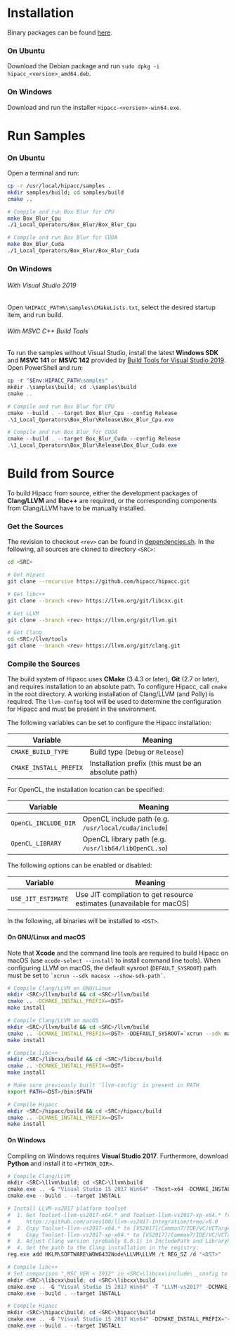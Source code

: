 # Installation
Binary packages can be found [here](../../../releases).
### On Ubuntu
Download the Debian package and run `sudo dpkg -i hipacc_<version>_amd64.deb`.
### On Windows
Download and run the installer `Hipacc-<version>-win64.exe`.


# Run Samples
### On Ubuntu
Open a terminal and run:
```bash
cp -r /usr/local/hipacc/samples .
mkdir samples/build; cd samples/build
cmake ..

# Compile and run Box Blur for CPU
make Box_Blur_Cpu
./1_Local_Operators/Box_Blur/Box_Blur_Cpu

# Compile and run Box Blur for CUDA
make Box_Blur_Cuda
./1_Local_Operators/Box_Blur/Box_Blur_Cuda
```
### On Windows
###### With Visual Studio 2019
Open `%HIPACC_PATH%\samples\CMakeLists.txt`, select the desired startup item, and run build.

###### With MSVC C++ Build Tools
To run the samples without Visual Studio, install the latest **Windows SDK** and
**MSVC 141** or **MSVC 142** provided by
[Build Tools for Visual Studio 2019](https://aka.ms/buildtools).
Open PowerShell and run:
```PowerShell
cp -r "$Env:HIPACC_PATH\samples" .
mkdir .\samples\build; cd .\samples\build
cmake ..

# Compile and run Box Blur for CPU
cmake --build . --target Box_Blur_Cpu --config Release
.\1_Local_Operators\Box_Blur\Release\Box_Blur_Cpu.exe

# Compile and run Box Blur for CUDA
cmake --build . --target Box_Blur_Cuda --config Release
.\1_Local_Operators\Box_Blur\Release\Box_Blur_Cuda.exe
```


# Build from Source
To build Hipacc from source, either the development packages of **Clang/LLVM**
and **libc++** are required, or the corresponding components from Clang/LLVM
have to be manually installed.

### Get the Sources
The revision to checkout `<rev>` can be found in
[dependencies.sh](dependencies.sh). In the following, all sources are cloned to
directory `<SRC>`:

```bash
cd <SRC>

# Get Hipacc
git clone --recursive https://github.com/hipacc/hipacc.git

# Get libc++
git clone --branch <rev> https://llvm.org/git/libcxx.git

# Get LLVM
git clone --branch <rev> https://llvm.org/git/llvm.git

# Get Clang
cd <SRC>/llvm/tools
git clone --branch <rev> https://llvm.org/git/clang.git
```

### Compile the Sources
The build system of Hipacc uses **CMake** (3.4.3 or later), **Git** (2.7 or later),
and requires installation to an absolute path. To configure Hipacc, call `cmake`
in the root directory. A working installation of Clang/LLVM (and Polly) is 
required. The `llvm-config` tool will be used to determine the configuration for
Hipacc and must be present in the environment.

The following variables can be set to configure the Hipacc installation:

Variable               | Meaning
-----------------------|----------------------------------------------------
`CMAKE_BUILD_TYPE`     | Build type (`Debug` or `Release`)
`CMAKE_INSTALL_PREFIX` | Installation prefix (this must be an absolute path)

For OpenCL, the installation location can be specified:

Variable             | Meaning
---------------------|-----------------------------------------------------
`OpenCL_INCLUDE_DIR` | OpenCL include path (e.g. `/usr/local/cuda/include`)
`OpenCL_LIBRARY`     | OpenCL library path (e.g. `/usr/lib64/libOpenCL.so`)

The following options can be enabled or disabled:

Variable           | Meaning
-------------------|----------------------------------------------------------------------
`USE_JIT_ESTIMATE` | Use JIT compilation to get resource estimates (unavailable for macOS)

In the following, all binaries will be installed to `<DST>`.

#### On GNU/Linux and macOS
Note that **Xcode** and the command line tools are required to build Hipacc on
macOS (use `xcode-select --install` to install command line tools).
When configuring LLVM on macOS, the default sysroot (`DEFAULT_SYSROOT`) path
must be set to `` `xcrun --sdk macosx --show-sdk-path` ``.

```bash
# Compile Clang/LLVM on GNU/Linux
mkdir <SRC>/llvm/build && cd <SRC>/llvm/build
cmake .. -DCMAKE_INSTALL_PREFIX=<DST>
make install

# Compile Clang/LLVM on macOS
mkdir <SRC>/llvm/build && cd <SRC>/llvm/build
cmake .. -DCMAKE_INSTALL_PREFIX=<DST> -DDEFAULT_SYSROOT=`xcrun --sdk macosx --show-sdk-path`
make install

# Compile libc++
mkdir <SRC>/libcxx/build && cd <SRC>/libcxx/build
cmake .. -DCMAKE_INSTALL_PREFIX=<DST>
make install

# Make sure previously built 'llvm-config' is present in PATH
export PATH=<DST>/bin:$PATH

# Compile Hipacc
mkdir <SRC>/hipacc/build && cd <SRC>/hipacc/build
cmake .. -DCMAKE_INSTALL_PREFIX=<DST>
make install
```

#### On Windows
Compiling on Windows requires **Visual Studio 2017**. Furthermore, download
**Python** and install it to `<PYTHON_DIR>`.
```PowerShell
# Compile Clang/LLVM
mkdir <SRC>\llvm\build; cd <SRC>\llvm\build
cmake.exe .. -G "Visual Studio 15 2017 Win64" -Thost=x64 -DCMAKE_INSTALL_PREFIX="<DST>" -DPYTHON_EXECUTABLE="<PYTHON_DIR>\python.exe"
cmake.exe --build . --target INSTALL

# Install LLVM-vs2017 platform toolset
#  1. Get Toolset-llvm-vs2017-x64.* and Toolset-llvm-vs2017-xp-x64.* from
#     https://github.com/arves100/llvm-vs2017-integration/tree/v8.0
#  2. Copy Toolset-llvm-vs2017-x64.* to [VS2017]/Common7/IDE/VC/VCTargets/Platforms/x64/PlatformToolsets/LLVM-vs2017/Toolset.*
#     Copy Toolset-llvm-vs2017-xp-x64.* to [VS2017]/Common7/IDE/VC/VCTargets/Platforms/x64/PlatformToolsets/LLVM-vs2017_xp/Toolset.*
#  3. Adjust Clang version (probably 8.0.1) in IncludePath and LibraryPath in both *.props files
#  4. Set the path to the Clang installation in the registry:
reg.exe add HKLM\SOFTWARE\WOW6432Node\LLVM\LLVM /t REG_SZ /d "<DST>"

# Compile libc++
# Set comparison "_MSC_VER < 1912" in <SRC>\libcxx\include\__config to version "1900"
mkdir <SRC>\libcxx\build; cd <SRC>\libcxx\build
cmake.exe .. -G "Visual Studio 15 2017 Win64" -T "LLVM-vs2017" -DCMAKE_INSTALL_PREFIX="<DST>" -DLIBCXX_ENABLE_SHARED=YES -DLIBCXX_ENABLE_STATIC=NO -DLIBCXX_ENABLE_EXPERIMENTAL_LIBRARY=NO
cmake.exe --build . --target INSTALL

# Compile Hipacc
mkdir <SRC>\hipacc\build; cd <SRC>\hipacc\build
cmake.exe .. -G "Visual Studio 15 2017 Win64" -DCMAKE_INSTALL_PREFIX="<DST>"
cmake.exe --build . --target INSTALL
```

